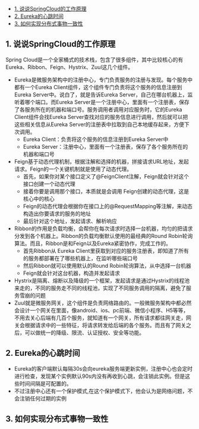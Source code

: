 - [1. 说说SpringCloud的工作原理](#1-说说SpringCloud的工作原理)
- [2. Eureka的心跳时间](#2-Eureka的心跳时间)
- [3. 如何实现分布式事物一致性](#3-如何实现分布式事物一致性)
## 1. 说说SpringCloud的工作原理
Spring Cloud是一个全家桶式的技术栈，包含了很多组件，其中比较核心的有Eureka、Ribbon、Feign、Hystrix、Zuul这几个组件。
- Eureka是微服务架构中的注册中心，专门负责服务的注册与发现。每个服务中都有一个Eureka Client组件，这个组件专门负责将这个服务的信息注册到Eureka Server中。说白了，就是告诉Eureka Server，自己在哪台机器上，监听着哪个端口。而Eureka Server是一个注册中心，里面有一个注册表，保存了各服务所在的机器和端口号。服务调用者调用对应服务时，它的Eureka Client组件会找Eureka Server查找对应的服务信息进行调用，然后就可以把这些相关信息从Eureka Server的注册表中拉取到自己本地缓存起来，方便下次调用。
  - Eureka Client：负责将这个服务的信息注册到Eureka Server中
  - Eureka Server：注册中心，里面有一个注册表，保存了各个服务所在的机器和端口号
- Feign基于动态代理机制，根据注解和选择的机器，拼接请求URL地址，发起请求。Feign的一个关键机制就是使用了动态代理。
  - 首先，如果你对某个接口定义了@FeignClient注解，Feign就会针对这个接口创建一个动态代理
  - 接着你要是调用那个接口，本质就是会调用 Feign创建的动态代理，这是核心中的核心
  - Feign的动态代理会根据你在接口上的@RequestMapping等注解，来动态构造出你要请求的服务的地址
  - 最后针对这个地址，发起请求、解析响应
- Ribbon的作用是负载均衡，会帮你在每次请求时选择一台机器，均匀的把请求分发到各个机器上。Ribbon的负载均衡默认使用的最经典的Round Robin轮询算法。而且，Ribbon是和Feign以及Eureka紧密协作，完成工作的。
  - 首先Ribbon从 Eureka Client里获取到对应的服务注册表，即知道了所有的服务都部署在了哪些机器上，在监听哪些端口号
  - 然后Ribbon就可以使用默认的Round Robin轮询算法，从中选择一台机器
  - Feign就会针对这台机器，构造并发起请求
- Hystrix是隔离、熔断以及降级的一个框架，发起请求是通过Hystrix的线程池来走的，不同的服务走不同的线程池，实现了不同服务调用的隔离，避免了服务雪崩的问题
- Zuul就是微服务网关，这个组件是负责网络路由的。一般微服务架构中都必然会设计一个网关在里面，像android、ios、pc前端、微信小程序、H5等等，不用去关心后端有几百个服务，就知道有一个网关，所有请求都往网关走，网关会根据请求中的一些特征，将请求转发给后端的各个服务。而且有了网关之后，可以做统一的降级、限流、认证授权、安全等功能。
## 2. Eureka的心跳时间
- Eureka的客户端默认每隔30s会向eureka服务端更新实例，注册中心也会定时进行检查，发现某个实例默认90s内没有再收到心跳，会注销此实例。但是这些时间间隔是可配置的。
- 不过注册中心还有一个保护模式,在这个保护模式下，他会认为是网络问题，不会注销任何过期的实例
## 3. 如何实现分布式事物一致性
